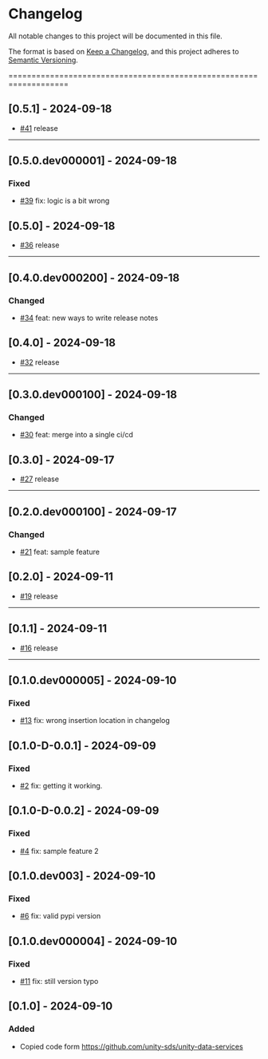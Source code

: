 # Changelog

All notable changes to this project will be documented in this file.

The format is based on [Keep a Changelog](https://keepachangelog.com/en/1.0.0/),
and this project adheres to [Semantic Versioning](https://semver.org/spec/v2.0.0.html).

===================================================================

## [0.5.1] - 2024-09-18

- [#41](https://github.com/unity-sds/unity-data-services/pull/41) release

-----------------------------------------
## [0.5.0.dev000001] - 2024-09-18
### Fixed
- [#39](https://github.com/unity-sds/unity-data-services/pull/39) fix: logic is a bit wrong

## [0.5.0] - 2024-09-18

- [#36](https://github.com/unity-sds/unity-data-services/pull/36) release

-----------------------------------------
## [0.4.0.dev000200] - 2024-09-18
### Changed
- [#34](https://github.com/unity-sds/unity-data-services/pull/34) feat: new ways to write release notes

## [0.4.0] - 2024-09-18

- [#32](https://github.com/unity-sds/unity-data-services/pull/32) release

-----------------------------------------
## [0.3.0.dev000100] - 2024-09-18
### Changed
- [#30](https://github.com/unity-sds/unity-data-services/pull/30) feat: merge into a single ci/cd

## [0.3.0] - 2024-09-17

- [#27](https://github.com/unity-sds/unity-data-services/pull/27) release

-----------------------------------------
## [0.2.0.dev000100] - 2024-09-17
### Changed
- [#21](https://github.com/unity-sds/unity-data-services/pull/21) feat: sample feature

## [0.2.0] - 2024-09-11

- [#19](https://github.com/unity-sds/unity-data-services/pull/19) release

-----------------------------------------
## [0.1.1] - 2024-09-11

- [#16](https://github.com/unity-sds/unity-data-services/pull/16) release

-----------------------------------------
## [0.1.0.dev000005] - 2024-09-10
### Fixed
- [#13](https://github.com/unity-sds/unity-data-services/pull/13) fix: wrong insertion location in changelog

## [0.1.0-D-0.0.1] - 2024-09-09
### Fixed
- [#2](https://github.com/unity-sds/unity-data-services/pull/2) fix: getting it working.

## [0.1.0-D-0.0.2] - 2024-09-09
### Fixed
- [#4](https://github.com/unity-sds/unity-data-services/pull/4) fix: sample feature 2

## [0.1.0.dev003] - 2024-09-10
### Fixed
- [#6](https://github.com/unity-sds/unity-data-services/pull/6) fix: valid pypi version

## [0.1.0.dev000004] - 2024-09-10
### Fixed
- [#11](https://github.com/unity-sds/unity-data-services/pull/11) fix: still version typo

## [0.1.0] - 2024-09-10
### Added
- Copied code form https://github.com/unity-sds/unity-data-services